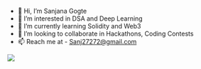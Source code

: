 - 👋 Hi, I’m Sanjana Gogte
- 👀 I’m interested in  DSA and Deep Learning
- 🌱 I’m currently learning  Solidity and Web3
- 💞️ I’m looking to collaborate in Hackathons, Coding Contests
- 📫 Reach me at - Sanj27272@gmail.com
<img src = "https://github-readme-stats.vercel.app/api?username=sanjj271&&show_icons=true&title_color=ffffff&icon_color=bb2acf&text_color=daf7dc&bg_color=151515">

<!---
sanjj271/sanjj271 is a ✨ special ✨ repository because its `README.md` (this file) appears on your GitHub profile.
You can click the Preview link to take a look at your changes.
--->
